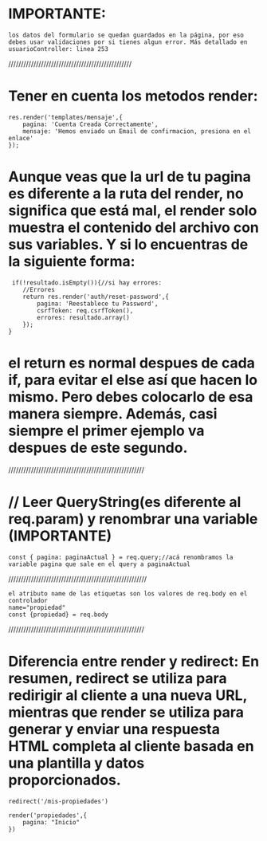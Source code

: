 # IMPORTANTE:
    los datos del formulario se quedan guardados en la página, por eso debes usar validaciones por si tienes algun error. Más detallado en usuarioController: linea 253
/////////////////////////////////////////////////
# Tener en cuenta los metodos render:
    res.render('templates/mensaje',{
        pagina: 'Cuenta Creada Correctamente',
        mensaje: 'Hemos enviado un Email de confirmacion, presiona en el enlace'
    });

# Aunque veas que la url de tu pagina es diferente a la ruta del render, no significa que está mal, el render solo muestra el contenido del archivo con sus variables. Y si lo encuentras de la siguiente forma:
     if(!resultado.isEmpty()){//si hay errores:
        //Errores
        return res.render('auth/reset-password',{
            pagina: 'Reestablece tu Password',
            csrfToken: req.csrfToken(),
            errores: resultado.array()
        });
    }
# el return es normal despues de cada if, para evitar el else así que hacen lo mismo. Pero debes colocarlo de esa manera siempre. Además, casi siempre el primer ejemplo va despues de este segundo.

//////////////////////////////////////////////////////

# // Leer QueryString(es diferente al req.param) y renombrar una variable (IMPORTANTE)
    const { pagina: paginaActual } = req.query;//acá renombramos la variable pagina que sale en el query a paginaActual

///////////////////////////////////////////////////////

    el atributo name de las etiquetas son los valores de req.body en el controlador
    name="propiedad"
    const {propiedad} = req.body

//////////////////////////////////////////////////////
# Diferencia entre render y redirect: En resumen, redirect se utiliza para redirigir al cliente a una nueva URL, mientras que render se utiliza para generar y enviar una respuesta HTML completa al cliente basada en una plantilla y datos proporcionados.
    redirect('/mis-propiedades')

    render('propiedades',{
        pagina: "Inicio"
    })